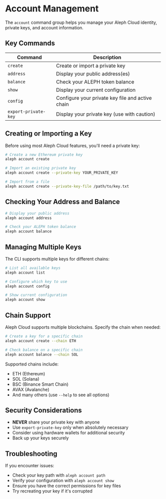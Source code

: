 # Account Management

The `account` command group helps you manage your Aleph Cloud identity, private keys, and account information.

## Key Commands

| Command | Description |
|---------|-------------|
| `create` | Create or import a private key |
| `address` | Display your public address(es) |
| `balance` | Check your ALEPH token balance |
| `show` | Display your current configuration |
| `config` | Configure your private key file and active chain |
| `export-private-key` | Display your private key (use with caution) |

## Creating or Importing a Key

Before using most Aleph Cloud features, you'll need a private key:

```bash
# Create a new Ethereum private key
aleph account create

# Import an existing private key
aleph account create --private-key YOUR_PRIVATE_KEY

# Import from a file
aleph account create --private-key-file /path/to/key.txt
```

## Checking Your Address and Balance

```bash
# Display your public address
aleph account address

# Check your ALEPH token balance
aleph account balance
```

## Managing Multiple Keys

The CLI supports multiple keys for different chains:

```bash
# List all available keys
aleph account list

# Configure which key to use
aleph account config

# Show current configuration
aleph account show
```

## Chain Support

Aleph Cloud supports multiple blockchains. Specify the chain when needed:

```bash
# Create a key for a specific chain
aleph account create --chain ETH

# Check balance on a specific chain
aleph account balance --chain SOL
```

Supported chains include:
- ETH (Ethereum)
- SOL (Solana)
- BSC (Binance Smart Chain)
- AVAX (Avalanche)
- And many others (use `--help` to see all options)

## Security Considerations

- **NEVER** share your private key with anyone
- Use `export-private-key` only when absolutely necessary
- Consider using hardware wallets for additional security
- Back up your keys securely

## Troubleshooting

If you encounter issues:

- Check your key path with `aleph account path`
- Verify your configuration with `aleph account show`
- Ensure you have the correct permissions for key files
- Try recreating your key if it's corrupted
